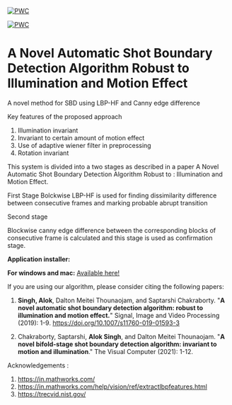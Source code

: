[![PWC](https://img.shields.io/endpoint.svg?url=https://paperswithcode.com/badge/a-novel-automatic-shot-boundary-detection/camera-shot-boundary-detection-on-trecvid)](https://paperswithcode.com/sota/camera-shot-boundary-detection-on-trecvid?p=a-novel-automatic-shot-boundary-detection)

[![PWC](https://img.shields.io/endpoint.svg?url=https://paperswithcode.com/badge/a-novel-automatic-shot-boundary-detection/camera-shot-boundary-detection-on-msu-shot)](https://paperswithcode.com/sota/camera-shot-boundary-detection-on-msu-shot?p=a-novel-automatic-shot-boundary-detection)

# A Novel Automatic Shot Boundary Detection Algorithm Robust to Illumination and Motion Effect
A novel method for SBD using LBP-HF and Canny edge difference

Key features of the proposed approach
1. Illumination invariant 
2. Invariant to certain amount of motion effect
3. Use of adaptive wiener filter in preprocessing
4. Rotation invariant


This system is divided into a two stages as described in a paper A Novel Automatic Shot Boundary Detection Algorithm Robust to : Illumination and Motion Effect.

First Stage
Bolckwise LBP-HF is used for finding dissimilarity difference between consecutive frames and marking probable abrupt transition

Second stage

Blockwise canny edge difference between the corresponding blocks of consecutive frame is calculated and this stage is used as confirmation stage.

**Application installer:** 

  **For windows and mac:** [Available here!](https://drive.google.com/drive/folders/18AjsPxW48HiwY3cb23yBnYtzvsP22AJJ?usp=sharing) 



If you are using our algorithm, please consider citing the following papers:

1. **Singh, Alok**, Dalton Meitei Thounaojam, and Saptarshi Chakraborty. "**A novel automatic shot boundary detection algorithm: robust to illumination and motion effect.**" Signal, Image and Video Processing (2019): 1-9. https://doi.org/10.1007/s11760-019-01593-3

2. Chakraborty, Saptarshi, **Alok Singh**, and Dalton Meitei Thounaojam. "**A novel bifold-stage shot boundary detection algorithm: invariant to motion and illumination**." The Visual Computer (2021): 1-12.


Acknowledgements :
1. https://in.mathworks.com/
2. <a>https://in.mathworks.com/help/vision/ref/extractlbpfeatures.html</a> 
3. https://trecvid.nist.gov/
